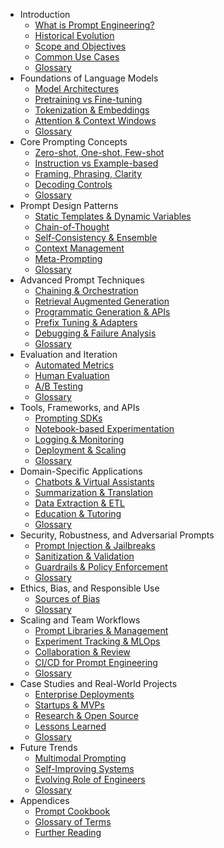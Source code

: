 * Introduction
  * [What is Prompt Engineering?](01-introduction/1.1-what-is-prompt-engineering.md)
  * [Historical Evolution](01-introduction/1.2-historical-evolution-of-nlp-and-prompts.md)
  * [Scope and Objectives](01-introduction/1.3-scope-and-objectives-of-prompting.md)
  * [Common Use Cases](01-introduction/1.4-common-use-cases-success-stories.md)
  * [Glossary](01-introduction/glossary.md)
* Foundations of Language Models
  * [Model Architectures](02-foundations-of-language-models/2.1-model-architectures.md)
  * [Pretraining vs Fine-tuning](02-foundations-of-language-models/2.2-pretraining-vs-fine-tuning-vs-instruction-tuning.md)
  * [Tokenization & Embeddings](02-foundations-of-language-models/2.3-tokenization-embeddings-vector-spaces.md)
  * [Attention & Context Windows](02-foundations-of-language-models/2.4-attention-mechanisms-context-windows.md)
  * [Glossary](02-foundations-of-language-models/glossary.md)
* Core Prompting Concepts
  * [Zero-shot, One-shot, Few-shot](03-core-prompting-concepts/3.1-zero-shot-one-shot-and-few-shot-learning.md)
  * [Instruction vs Example-based](03-core-prompting-concepts/3.2-instruction-prompts-vs-example-based-prompts.md)
  * [Framing, Phrasing, Clarity](03-core-prompting-concepts/3.3-prompt-framing-phrasing-and-clarity.md)
  * [Decoding Controls](03-core-prompting-concepts/3.4-decoding-controls-temperature-top-k-top-p-beam-search.md)
  * [Glossary](03-core-prompting-concepts/glossary.md)
* Prompt Design Patterns
  * [Static Templates & Dynamic Variables](04-prompt-design-patterns/4.1-static-templates-and-dynamic-variables.md)
  * [Chain-of-Thought](04-prompt-design-patterns/4.2-chain-of-thought-and-step-by-step-reasoning.md)
  * [Self-Consistency & Ensemble](04-prompt-design-patterns/4.3-self-consistency-voting-and-ensemble-prompts.md)
  * [Context Management](04-prompt-design-patterns/4.4-context-management-and-window-optimization.md)
  * [Meta-Prompting](04-prompt-design-patterns/4.5-meta-prompting-and-higher-order-prompts.md)
  * [Glossary](04-prompt-design-patterns/glossary.md)
* Advanced Prompt Techniques
  * [Chaining & Orchestration](05-advanced-prompt-techniques/5.1-prompt-chaining-orchestration-and-pipelines.md)
  * [Retrieval Augmented Generation](05-advanced-prompt-techniques/5.2-retrieval-augmented-generation-and-memory.md)
  * [Programmatic Generation & APIs](05-advanced-prompt-techniques/5.3-programmatic-prompt-generation-and-apis.md)
  * [Prefix Tuning & Adapters](chapters/05-advanced-prompt-techniques/5.4-prefix-tuning-adapters-and-soft-prompts.md)
  * [Debugging & Failure Analysis](05-advanced-prompt-techniques/5.5-debugging-and-prompt-failure-analysis.md)
  * [Glossary](05-advanced-prompt-techniques/glossary.md)
* Evaluation and Iteration
  * [Automated Metrics](06-evaluation-and-iteration/6.1-automated-metrics-bleu-rouge-perplexity-embedding-similarity.md)
  * [Human Evaluation](06-evaluation-and-iteration/6.2-human-evaluation-criteria-surveys-feedback-loops.md)
  * [A/B Testing](06-evaluation-and-iteration/6.3-ab-testing-statistical-significance-control-experiments.md)
  * [Glossary](06-evaluation-and-iteration/glossary.md)
* Tools, Frameworks, and APIs
  * [Prompting SDKs](07-tools-frameworks-and-apis/7.1-prompting-sdks-langchain-prompt-toolkit-openai-sdk.md)
  * [Notebook-based Experimentation](07-tools-frameworks-and-apis/7.2-notebook-based-experimentation.md)
  * [Logging & Monitoring](07-tools-frameworks-and-apis/7.3-logging-monitoring-and-debugging-tools.md)
  * [Deployment & Scaling](07-tools-frameworks-and-apis/7.4-deployment-platforms-scaling-and-best-practices.md)
  * [Glossary](07-tools-frameworks-and-apis/glossary.md)
* Domain-Specific Applications
  * [Chatbots & Virtual Assistants](08-domain-specific-applications/8.1-chatbots-and-virtual-assistants.md)
  * [Summarization & Translation](08-domain-specific-applications/8.2-summarization-and-translation.md)
  * [Data Extraction & ETL](08-domain-specific-applications/8.3-data-extraction-classification-&-etl.md)
  * [Education & Tutoring](08-domain-specific-applications/8.4-education-tutoring-systems.md)
  * [Glossary](08-domain-specific-applications/glossary.md)
* Security, Robustness, and Adversarial Prompts
  * [Prompt Injection & Jailbreaks](09-security-robustness-and-adversarial-prompts/9.1-prompt-injection-and-jailbreaks.md)
  * [Sanitization & Validation](09-security-robustness-and-adversarial-prompts/9.2-sanitization-and-input-validation.md)
  * [Guardrails & Policy Enforcement](09-security-robustness-and-adversarial-prompts/9.3-guardrails-and-policy-enforcement.md)
  * [Glossary](09-security-robustness-and-adversarial-prompts/glossary.md)
* Ethics, Bias, and Responsible Use
  * [Sources of Bias](10-ethics-bias-and-responsible-use/10.1-sources-of-bias-in-data-and-prompts.md)
  * [Glossary](10-ethics-bias-and-responsible-use/glossary.md)
* Scaling and Team Workflows
  * [Prompt Libraries & Management](11-scaling-and-team-workflows/11.1-prompt-libraries-and-repository-management.md)
  * [Experiment Tracking & MLOps](11-scaling-and-team-workflows/11.2-experiment-tracking-and-mlops-integration.md)
  * [Collaboration & Review](11-scaling-and-team-workflows/11.3-collaboration-review-processes-and-code-quality.md)
  * [CI/CD for Prompt Engineering](11-scaling-and-team-workflows/11.4-ci-cd-for-prompt-engineering.md)
  * [Glossary](11-scaling-and-team-workflows/glossary.md)
* Case Studies and Real-World Projects
  * [Enterprise Deployments](12-case-studies-and-real-world-projects/12.1-enterprise-scale-deployments.md)
  * [Startups & MVPs](12-case-studies-and-real-world-projects/12.2-startups-and-mvps.md)
  * [Research & Open Source](12-case-studies-and-real-world-projects/12.3-research-projects-and-open-source-initiatives.md)
  * [Lessons Learned](12-case-studies-and-real-world-projects/12.4-lessons-learned-and-best-practices.md)
  * [Glossary](12-case-studies-and-real-world-projects/glossary.md)
* Future Trends
  * [Multimodal Prompting](13-future-trends/13.1-multimodal-prompting-text-vision-audio.md)
  * [Self-Improving Systems](13-future-trends/13.2-self-improving-and-autonomous-systems.md)
  * [Evolving Role of Engineers](13-future-trends/13.3-the-evolving-role-of-human-engineers.md)
  * [Glossary](13-future-trends/glossary.md)
* Appendices
  * [Prompt Cookbook](14-appendices/14.1-prompt-cookbook-templates-snippets-patterns.md)
  * [Glossary of Terms](14-appendices/14.2-glossary-of-terms-and-acronyms.md)
  * [Further Reading](14-appendices/14.3-further-reading-and-resources.md)
